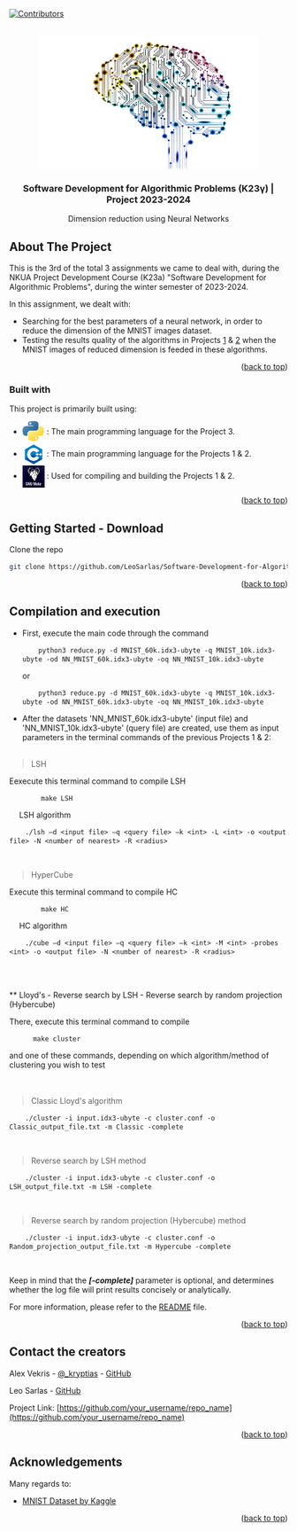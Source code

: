 <a name="readme-top"></a>

<!-- PROJECT SHIELDS --> <!---->
[![Contributors](https://img.shields.io/badge/Contributors-2-brightgreen?style=for-the-badge&logo=width=150&height=50)][contributors-url]

<!-- PROJECT LOGO -->
<br />
<div align="center">
    <img src="resources/neural.png" alt="Logo" width="400" height="240">
    <br />
  </a>

  <h3 align="center">Software Development for Algorithmic Problems (K23γ) | Project 2023-2024</h3>

  <p align="center">
    Dimension reduction using Neural Networks
    <br />
  </p>
</div>


<!-- ABOUT THE PROJECT -->
## About The Project

This is the 3rd of the total 3 assignments we came to deal with, during the NKUA Project Development Course (K23a) "Software Development for Algorithmic Problems", during
the winter semester of 2023-2024.

In this assignment, we dealt with:

* Searching for the best parameters of a neural network, in order to reduce the dimension of the MNIST images dataset.
* Testing the results quality of the algorithms in Projects [1](https://github.com/LeoSarlas/Software-Development-for-Algorithmic-Problems-Project1) & [2](https://github.com/LeoSarlas/Software-Development-for-Algorithmic-Problems-Project2) when the MNIST images of reduced dimension is feeded in these algorithms.

<p align="right">(<a href="#readme-top">back to top</a>)</p>


### Built with

This project is primarily built using:

* <img src="resources/python.png" alt="Python Logo" width="40" height="40" align="center"> : The main programming language for the Project 3.
* <img src="resources/c++.png" alt="C++ Logo" width="40" height="40" align="center"> : The main programming language for the Projects 1 & 2.
* <img src="resources/gnu.jpg" alt="Make Logo" width="40" height="40" align="center"> : Used for compiling and building the Projects 1 & 2.


<p align="right">(<a href="#readme-top">back to top</a>)</p>



<!-- GETTING STARTED -->
## Getting Started - Download

Clone the repo
   ```sh
   git clone https://github.com/LeoSarlas/Software-Development-for-Algorithmic-Problems-Project3.git
   ```

<p align="right">(<a href="#readme-top">back to top</a>)</p>


<!-- USAGE EXAMPLES -->
## Compilation and execution

* First, execute the main code through the command
  
          python3 reduce.py -d MNIST_60k.idx3-ubyte -q MNIST_10k.idx3-ubyte -od NN_MNIST_60k.idx3-ubyte -oq NN_MNIST_10k.idx3-ubyte
    or

          python3 reduce.py -d MNIST_60k.idx3-ubyte -q MNIST_10k.idx3-ubyte -od NN_MNIST_60k.idx3-ubyte -oq NN_MNIST_10k.idx3-ubyte

* After the datasets 'NN_MNIST_60k.idx3-ubyte' (input file) and 'NN_MNIST_10k.idx3-ubyte' (query file) are created, use them as input parameters in the terminal commands of the previous Projects 1 & 2:
<br><br>
>  LSH

Eexecute this terminal command to compile LSH

            make LSH
&emsp; LSH algorithm

        ./lsh –d <input file> –q <query file> –k <int> -L <int> -ο <output file> -Ν <number of nearest> -R <radius>
<br>

>  HyperCube

Execute this terminal command to compile HC

            make HC

&emsp; HC algorithm

        ./cube –d <input file> –q <query file> –k <int> -M <int> -probes <int> -ο <output file> -Ν <number of nearest> -R <radius>

<br><br>

** Lloyd's - Reverse search by LSH - Reverse search by random projection (Hybercube)

There, execute this terminal command to compile

          make cluster

and one of these commands, depending on which algorithm/method of clustering you wish to test
<br><br><br>

   >    Classic Lloyd's algorithm

        ./cluster -i input.idx3-ubyte -c cluster.conf -o Classic_output_file.txt -m Classic -complete
<br>

   >    Reverse search by LSH method

        ./cluster -i input.idx3-ubyte -c cluster.conf -o LSH_output_file.txt -m LSH -complete
<br>

   >    Reverse search by random projection (Hybercube) method

        ./cluster -i input.idx3-ubyte -c cluster.conf -o Random_projection_output_file.txt -m Hypercube -complete
<br>    

Keep in mind that the ***[-complete]*** parameter is optional, and determines whether the log file will print results
concisely or analytically.
 
For more information, please refer to the [README]() file.

<p align="right">(<a href="#readme-top">back to top</a>)</p>


<!-- CONTACT -->
## Contact the creators

Alex Vekris - [@_kryptias](https://twitter.com/_kryptias) - [GitHub](https://github.com/alexvek96)

Leo Sarlas - [GitHub](https://github.com/LeoSarlas)

Project Link: [https://github.com/your_username/repo_name](https://github.com/your_username/repo_name)

<p align="right">(<a href="#readme-top">back to top</a>)</p>


<!-- ACKNOWLEDGEMENTS -->
## Acknowledgements

Many regards to:

* [MNIST Dataset by Kaggle](https://www.kaggle.com/datasets/hojjatk/mnist-dataset)

<p align="right">(<a href="#readme-top">back to top</a>)</p>


<!-- MARKDOWNS & LINKS -->
[contributors-shield]: https://img.shields.io/github/contributors/othneildrew/Best-README-Template.svg?style=for-the-badge

[contributors-url]: https://github.com/LeoSarlas/Software-Development-for-Algorithmic-Problems-Project1/graphs/contributors
